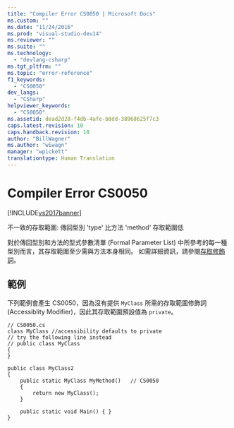 ```yaml
---
title: "Compiler Error CS0050 | Microsoft Docs"
ms.custom: ""
ms.date: "11/24/2016"
ms.prod: "visual-studio-dev14"
ms.reviewer: ""
ms.suite: ""
ms.technology: 
  - "devlang-csharp"
ms.tgt_pltfrm: ""
ms.topic: "error-reference"
f1_keywords: 
  - "CS0050"
dev_langs: 
  - "CSharp"
helpviewer_keywords: 
  - "CS0050"
ms.assetid: dead2d28-f4db-4afe-b8dd-38968625f7c3
caps.latest.revision: 10
caps.handback.revision: 10
author: "BillWagner"
ms.author: "wiwagn"
manager: "wpickett"
translationtype: Human Translation
---
```

# Compiler Error CS0050
[!INCLUDE[vs2017banner](../../../csharp/includes/vs2017banner.md)]

不一致的存取範圍: 傳回型別 'type' 比方法 'method' 存取範圍低  
  
 對於傳回型別和方法的型式參數清單 \(Formal Parameter List\) 中所參考的每一種型別而言，其存取範圍至少需與方法本身相同。  如需詳細資訊，請參閱[存取修飾詞](../../../csharp/programming-guide/classes-and-structs/access-modifiers.md)。  
  
## 範例  
 下列範例會產生 CS0050，因為沒有提供 `MyClass` 所需的存取範圍修飾詞 \(Accessiblity Modifier\)，因此其存取範圍預設值為 `private`。  
  
```  
// CS0050.cs  
class MyClass //accessibility defaults to private  
// try the following line instead  
// public class MyClass   
{  
}  
  
public class MyClass2  
{  
    public static MyClass MyMethod()   // CS0050  
    {  
        return new MyClass();  
    }  
  
    public static void Main() { }  
}  
```